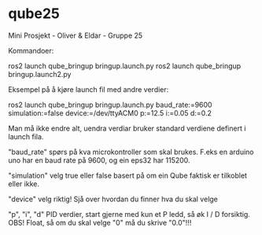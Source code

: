 # qube25
Mini Prosjekt - Oliver &amp; Eldar - Gruppe 25









Kommandoer:

ros2 launch qube_bringup bringup.launch.py
ros2 launch qube_bringup bringup.launch2.py


Eksempel på å kjøre launch fil med andre verdier:

ros2 launch qube_bringup bringup.launch.py baud_rate:=9600 simulation:=false device:=/dev/ttyACM0 p:=12.5 i:=0.05 d:=0.2


Man må ikke endre alt, uendra verdiar bruker standard verdiene definert i launch fila.

"baud_rate" spørs på kva microkontroller som skal brukes. F.eks en arduino uno har en baud rate på 9600, og ein eps32 har 115200.

"simulation" velg true eller false basert på om ein Qube faktisk er tilkoblet eller ikke.

"device" velg riktig! Sjå over hvordan du finner hva du skal velge

"p", "i", "d" PID verdier, start gjerne med kun et P ledd, så øk I / D forsiktig. OBS! Float, så om du skal velge "0" må du skrive "0.0"!!! 